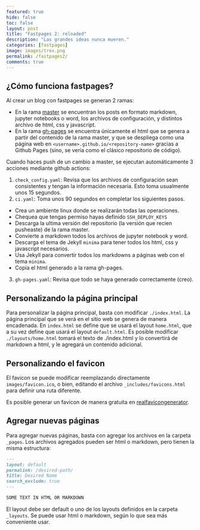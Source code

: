 ```yaml
---
featured: true
hide: false
toc: false
layout: post
title: "Fastpages 2: reloaded"
description: "Las grandes ideas nunca mueren."
categories: [fastpages]
image: images/trex.png
permalink: /fastpages2/
comments: true
---
```


## ¿Cómo funciona fastpages?

Al crear un blog con fastpages se generan 2 ramas:
* En la rama [master](https://github.com/sebastiandres/blog/tree/master) 
se encuentran los posts en formato markdown, 
jupyter notebooks o word, los archivos de configuración, y distintos 
archivo de html, css y javascript.
* En la rama [gh-pages](https://github.com/sebastiandres/blog/tree/gh-pages) 
se encuentra únicamente el html que se genera 
a partir del contenido de la rama master, y que se despliega como 
una página web en `<username>.github.io/<repository-name>` 
gracias a Github Pages (sino, se vería como el clásico repositorio de código).

Cuando haces push de un cambio a master, se ejecutan automáticamente 3 acciones
mediante github actions:
1. `check_config.yaml`: Revisa que los archivos de configuración 
sean consistentes y tengan la información necesaria. Esto toma usualmente unos 15 segundos.
2. `ci.yaml`: Toma unos 90 segundos en completar los siguientes pasos.
  * Crea un ambiente linux donde se realizarán todas las operaciones. 
  * Chequea que tengas permiso hayas definido `SSH_DEPLOY_KEYS`
  * Descarga la ultima versión del repositorio (la versión que recien pusheaste) de la rama master.
  * Convierte a markdown todos los archivos de jupyter notebook y word.
  * Descarga el tema de Jekyll `minima` para tener todos los html, css y javascript necesarios. 
  * Usa Jekyll para convertir todos los markdowns a páginas web con el tema `minima`.
  * Copia el html generado a la rama gh-pages.
3. `gh-pages.yaml`: Revisa que todo se haya generado correctamente (creo).

## Personalizando la página principal

Para personalizar la página principal, basta con modificar `./index.html`.
La página principal que se verá en el sitio web se genera de manera encadenada. 
En `index.html` se define que se usará el layout `home.html`, 
que a su vez define que usará el layout `default.html`.
Es posible modificar `./layouts/home.html` tomará el texto de ./index.html y lo convertirá 
de markdown a html, y le agregará un contenido adicional. 

## Personalizando el favicon

El favicon se puede modificar reemplazando directamente `images/favicon.ico`, o bien,
editando el archivo `_includes/favicons.html` para definir una ruta diferente. 

Es posible generar un favicon de manera gratuita en [realfavicongenerator](https://realfavicongenerator.net/).

## Agregar nuevas páginas

Para agregar nuevas páginas, basta con agregar los archivos en la carpeta `_pages`.
Los archivos agregados pueden ser html o markdown, pero tienen la misma estructura:

```markdown
---
layout: default
permalink: /desired-path/
title: Desired Name
search_exclude: true
---

SOME TEXT IN HTML OR MARKDOWN
```

El layout debe ser default o uno de los layouts definidos en la carpeta `_layouts`. 
Se puede usar html o markdown, según lo que sea más conveniente usar.
